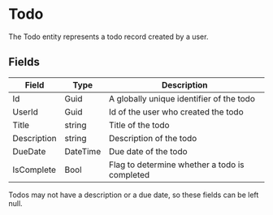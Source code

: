 # Todo
The Todo entity represents a todo record created by a user.
## Fields
| Field       | Type     | Description                                   |
|-------------|----------|-----------------------------------------------|
| Id          | Guid     | A globally unique identifier of the todo      |
| UserId      | Guid     | Id of the user who created the todo           |
| Title       | string   | Title of the todo                             |
| Description | string   | Description of the todo                       |
| DueDate     | DateTime | Due date of the todo                          |
| IsComplete  | Bool     | Flag to determine whether a todo is completed |

Todos may not have a description or a due date, so these fields can be left null.